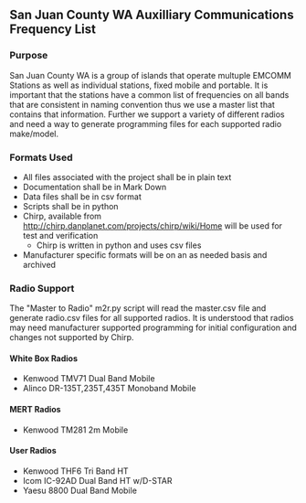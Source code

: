 ## San Juan County WA Auxilliary Communications Frequency List

### Purpose
San Juan County WA is a group of islands that operate multuple EMCOMM Stations as well as individual stations, fixed mobile and portable. It is important that the stations have a common list of frequencies on all bands that are consistent in naming convention thus we use a master list that contains that information. Further we support a variety of different radios and need a way to generate programming files for each supported radio make/model.

### Formats Used
* All files associated with the project shall be in plain text
* Documentation shall be in Mark Down
* Data files shall be in csv format
* Scripts shall be in python
* Chirp, available from http://chirp.danplanet.com/projects/chirp/wiki/Home will be used for test and verification
  * Chirp is written in python and uses csv files
* Manufacturer specific formats will be on an as needed basis and archived

### Radio Support
The "Master to Radio" m2r.py script will read the master.csv file and generate radio.csv files for all supported radios. It is understood that radios may need manufacturer supported programming for initial configuration and changes not supported by Chirp.
#### White Box Radios
* Kenwood TMV71 Dual Band Mobile
* Alinco DR-135T,235T,435T Monoband Mobile
#### MERT Radios
* Kenwood TM281 2m Mobile
#### User Radios
* Kenwood THF6 Tri Band HT
* Icom IC-92AD Dual Band HT w/D-STAR
* Yaesu 8800 Dual Band Mobile



